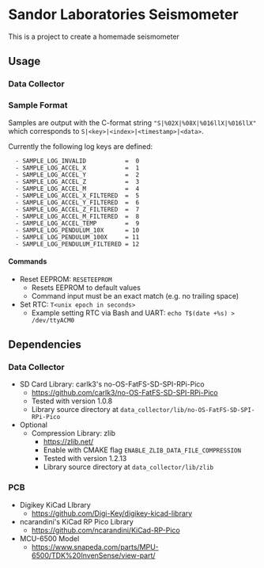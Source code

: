# Sandor Laboratories Seismometer
This is a project to create a homemade seismometer

## Usage
### Data Collector
### Sample Format
  Samples are output with the C-format string `"S|%02X|%08X|%016llX|%016llX"` which corresponds to `S|<key>|<index>|<timestamp>|<data>`.

  Currently the following log keys are defined:
```
  - SAMPLE_LOG_INVALID           =  0
  - SAMPLE_LOG_ACCEL_X           =  1
  - SAMPLE_LOG_ACCEL_Y           =  2
  - SAMPLE_LOG_ACCEL_Z           =  3
  - SAMPLE_LOG_ACCEL_M           =  4
  - SAMPLE_LOG_ACCEL_X_FILTERED  =  5
  - SAMPLE_LOG_ACCEL_Y_FILTERED  =  6
  - SAMPLE_LOG_ACCEL_Z_FILTERED  =  7
  - SAMPLE_LOG_ACCEL_M_FILTERED  =  8
  - SAMPLE_LOG_ACCEL_TEMP        =  9
  - SAMPLE_LOG_PENDULUM_10X      = 10
  - SAMPLE_LOG_PENDULUM_100X     = 11
  - SAMPLE_LOG_PENDULUM_FILTERED = 12
```
 
#### Commands
  - Reset EEPROM: `RESETEEPROM` 
    - Resets EEPROM to default values
    - Command input must be an exact match (e.g. no trailing space)
  - Set RTC: `T<unix epoch in seconds>` 
    - Example setting RTC via Bash and UART: `echo T$(date +%s) > /dev/ttyACM0`

## Dependencies
### Data Collector 
- SD Card Library: carlk3's no-OS-FatFS-SD-SPI-RPi-Pico 
  - <https://github.com/carlk3/no-OS-FatFS-SD-SPI-RPi-Pico>
  - Tested with version 1.0.8
  - Library source directory at `data_collector/lib/no-OS-FatFS-SD-SPI-RPi-Pico`
- Optional
  - Compression Library: zlib 
    - <https://zlib.net/>
    - Enable with CMAKE flag `ENABLE_ZLIB_DATA_FILE_COMPRESSION`
    - Tested with version 1.2.13
    - Library source directory at `data_collector/lib/zlib`

### PCB 
- Digikey KiCad LIbrary
  - <https://github.com/Digi-Key/digikey-kicad-library>
- ncarandini's KiCad RP Pico Library
  - <https://github.com/ncarandini/KiCad-RP-Pico>
- MCU-6500 Model
  - <https://www.snapeda.com/parts/MPU-6500/TDK%20InvenSense/view-part/>